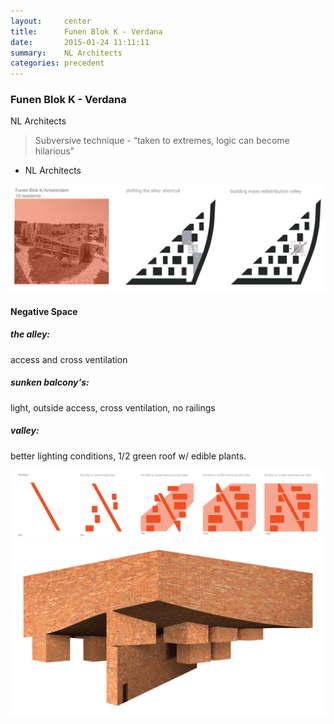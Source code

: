 ```yaml
---
layout:     center
title:      Funen Blok K - Verdana
date:       2015-01-24 11:11:11
summary:    NL Architects
categories: precedent
---
```


<h3 class="h3 o1">Funen Blok K - Verdana</h3>
NL Architects<br>

>Subversive technique - “taken to extremes, logic can become hilarious” 
- NL Architects

![img ](/images/fn-1.png)
<br>
#### Negative Space
##### the alley: 
access and cross ventilation <br>
##### sunken balcony's: 
light, outside access, cross ventilation, no railings<br>
##### valley: 
better lighting conditions, 1/2 green roof w/ edible plants.<br>


![img ](/images/fn-3.png)
<br>
![img ](/images/fn-2.png)
<br>

